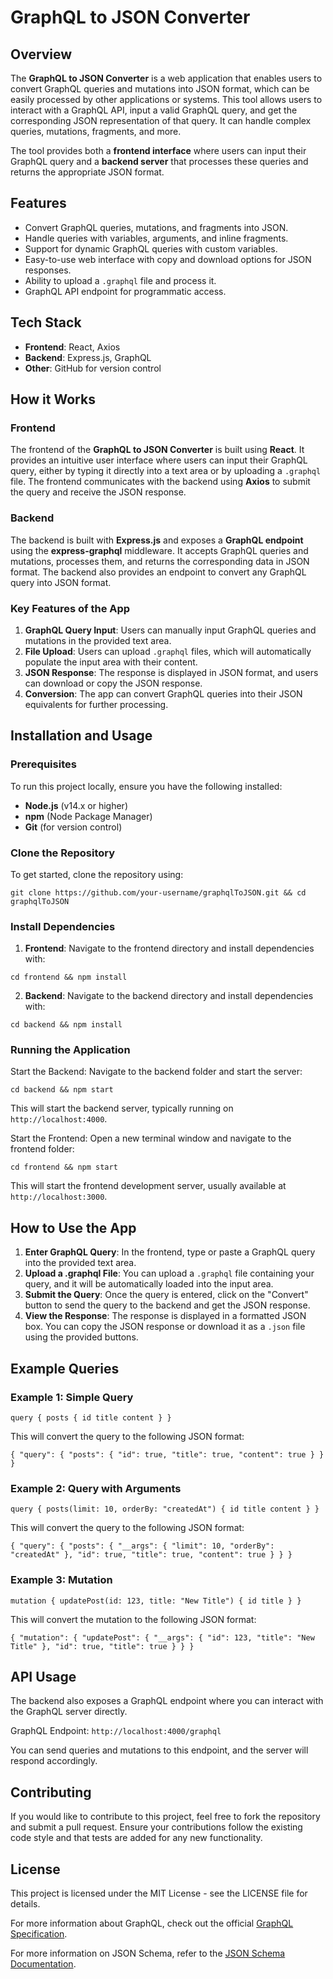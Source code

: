# GraphQL to JSON Converter

## Overview

The **GraphQL to JSON Converter** is a web application that enables users to convert GraphQL queries and mutations into JSON format, which can be easily processed by other applications or systems. This tool allows users to interact with a GraphQL API, input a valid GraphQL query, and get the corresponding JSON representation of that query. It can handle complex queries, mutations, fragments, and more.

The tool provides both a **frontend interface** where users can input their GraphQL query and a **backend server** that processes these queries and returns the appropriate JSON format.

## Features

- Convert GraphQL queries, mutations, and fragments into JSON.
- Handle queries with variables, arguments, and inline fragments.
- Support for dynamic GraphQL queries with custom variables.
- Easy-to-use web interface with copy and download options for JSON responses.
- Ability to upload a `.graphql` file and process it.
- GraphQL API endpoint for programmatic access.

## Tech Stack

- **Frontend**: React, Axios
- **Backend**: Express.js, GraphQL
- **Other**: GitHub for version control

## How it Works

### Frontend

The frontend of the **GraphQL to JSON Converter** is built using **React**. It provides an intuitive user interface where users can input their GraphQL query, either by typing it directly into a text area or by uploading a `.graphql` file. The frontend communicates with the backend using **Axios** to submit the query and receive the JSON response.

### Backend

The backend is built with **Express.js** and exposes a **GraphQL endpoint** using the **express-graphql** middleware. It accepts GraphQL queries and mutations, processes them, and returns the corresponding data in JSON format. The backend also provides an endpoint to convert any GraphQL query into JSON format.

### Key Features of the App

1. **GraphQL Query Input**: Users can manually input GraphQL queries and mutations in the provided text area.
2. **File Upload**: Users can upload `.graphql` files, which will automatically populate the input area with their content.
3. **JSON Response**: The response is displayed in JSON format, and users can download or copy the JSON response.
4. **Conversion**: The app can convert GraphQL queries into their JSON equivalents for further processing.

## Installation and Usage

### Prerequisites

To run this project locally, ensure you have the following installed:

- **Node.js** (v14.x or higher)
- **npm** (Node Package Manager)
- **Git** (for version control)

### Clone the Repository

To get started, clone the repository using:

`git clone https://github.com/your-username/graphqlToJSON.git && cd graphqlToJSON`

### Install Dependencies

1. **Frontend**: Navigate to the frontend directory and install dependencies with:

`cd frontend && npm install`

2. **Backend**: Navigate to the backend directory and install dependencies with:

`cd backend && npm install`

### Running the Application

Start the Backend: Navigate to the backend folder and start the server:

`cd backend && npm start`

This will start the backend server, typically running on `http://localhost:4000`.

Start the Frontend: Open a new terminal window and navigate to the frontend folder:

`cd frontend && npm start`

This will start the frontend development server, usually available at `http://localhost:3000`.

## How to Use the App

1. **Enter GraphQL Query**: In the frontend, type or paste a GraphQL query into the provided text area.
2. **Upload a .graphql File**: You can upload a `.graphql` file containing your query, and it will be automatically loaded into the input area.
3. **Submit the Query**: Once the query is entered, click on the "Convert" button to send the query to the backend and get the JSON response.
4. **View the Response**: The response is displayed in a formatted JSON box. You can copy the JSON response or download it as a `.json` file using the provided buttons.

## Example Queries

### Example 1: Simple Query

`query { posts { id title content } }`

This will convert the query to the following JSON format:

`{ "query": { "posts": { "id": true, "title": true, "content": true } } }`

### Example 2: Query with Arguments

`query { posts(limit: 10, orderBy: "createdAt") { id title content } }`

This will convert the query to the following JSON format:

`{ "query": { "posts": { "__args": { "limit": 10, "orderBy": "createdAt" }, "id": true, "title": true, "content": true } } }`

### Example 3: Mutation

`mutation { updatePost(id: 123, title: "New Title") { id title } }`

This will convert the mutation to the following JSON format:

`{ "mutation": { "updatePost": { "__args": { "id": 123, "title": "New Title" }, "id": true, "title": true } } }`

## API Usage

The backend also exposes a GraphQL endpoint where you can interact with the GraphQL server directly.

GraphQL Endpoint: `http://localhost:4000/graphql`

You can send queries and mutations to this endpoint, and the server will respond accordingly.

## Contributing

If you would like to contribute to this project, feel free to fork the repository and submit a pull request. Ensure your contributions follow the existing code style and that tests are added for any new functionality.

## License

This project is licensed under the MIT License - see the LICENSE file for details.

For more information about GraphQL, check out the official [GraphQL Specification](https://spec.graphql.org/October2021/).

For more information on JSON Schema, refer to the [JSON Schema Documentation](https://json-schema.org/draft/2020-12/json-schema-core).
